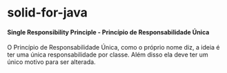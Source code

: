 # solid-for-java

#### Single Responsibility Principle - Princípio de Responsabilidade Única

O Princípio de Responsabilidade Única, como o próprio nome diz, a ideia é ter uma única responsabilidade por classe. Além disso ela deve ter um único motivo para ser alterada.
